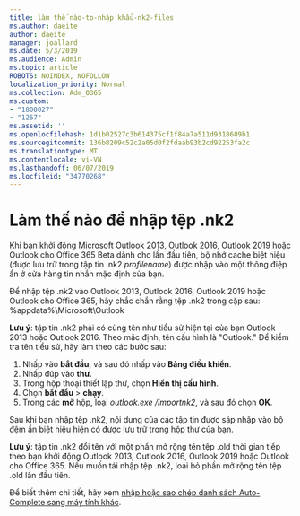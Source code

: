 ```yaml
---
title: làm thế nào-to-nhập khẩu-nk2-files
ms.author: daeite
author: daeite
manager: joallard
ms.date: 5/3/2019
ms.audience: Admin
ms.topic: article
ROBOTS: NOINDEX, NOFOLLOW
localization_priority: Normal
ms.collection: Adm_O365
ms.custom:
- "1800027"
- "1267"
ms.assetid: ''
ms.openlocfilehash: 1d1b02527c3b614375cf1f84a7a511d9318689b1
ms.sourcegitcommit: 136b8209c52c2a05d0f2fdaab93b2cd92253fa2c
ms.translationtype: MT
ms.contentlocale: vi-VN
ms.lasthandoff: 06/07/2019
ms.locfileid: "34770268"
---
```

# <a name="how-to-import-nk2-files"></a>Làm thế nào để nhập tệp .nk2 

Khi bạn khởi động Microsoft Outlook 2013, Outlook 2016, Outlook 2019 hoặc Outlook cho Office 365 Beta dành cho lần đầu tiên, bộ nhớ cache biệt hiệu (được lưu trữ trong tập tin .nk2 *profilename*) được nhập vào một thông điệp ẩn ở cửa hàng tin nhắn mặc định của bạn.

Để nhập tệp .nk2 vào Outlook 2013, Outlook 2016, Outlook 2019 hoặc Outlook cho Office 365, hãy chắc chắn rằng tệp .nk2 trong cặp sau: %appdata%\Microsoft\Outlook

**Lưu ý**: tập tin .nk2 phải có cùng tên như tiểu sử hiện tại của bạn Outlook 2013 hoặc Outlook 2016. Theo mặc định, tên cấu hình là "Outlook." Để kiểm tra tên tiểu sử, hãy làm theo các bước sau: 
1. Nhấp vào **bắt đầu**, và sau đó nhấp vào **Bảng điều khiển**.
2. Nhấp đúp vào **thư**.
3. Trong hộp thoại thiết lập thư, chọn **Hiển thị cấu hình**.
4. Chọn **bắt đầu** > **chạy**.
5. Trong các **mở** hộp, loại *outlook.exe /importnk2*, và sau đó chọn **OK**. 

Sau khi bạn nhập tệp .nk2, nội dung của các tập tin được sáp nhập vào bộ đệm ẩn biệt hiệu hiện có được lưu trữ trong hộp thư của bạn.

**Lưu ý**: tập tin .nk2 đổi tên với một phần mở rộng tên tệp .old thời gian tiếp theo bạn khởi động Outlook 2013, Outlook 2016, Outlook 2019 hoặc Outlook cho Office 365. Nếu muốn tái nhập tệp .nk2, loại bỏ phần mở rộng tên tệp .old lần đầu tiên.

Để biết thêm chi tiết, hãy xem [nhập hoặc sao chép danh sách Auto-Complete sang máy tính khác](https://support.microsoft.com/help/2806550/how-to-import-nk2-files-into-outlook%).